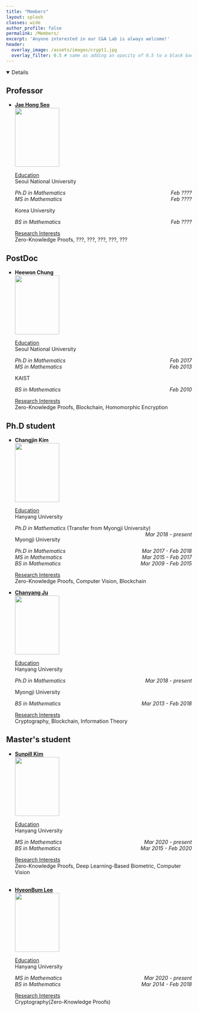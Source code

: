 ```yaml
---
title: "Members"
layout: splash
classes: wide
author_profile: false
permalink: /Members/
excerpt: 'Anyone interested in our C&A Lab is always welcome!'
header:
  overlay_image: /assets/images/crypt1.jpg
  overlay_filter: 0.5 # same as adding an opacity of 0.5 to a black background
---
```


<details open>
    <h2><summary>
        Professor
    </summary></h2>
    <ul type="square">
        <li><p style="text-align:left;"><A href="https://sites.google.com/site/jhsbhs/"><b sytle="font-size:120%;">Jae Hong Seo</b></A>
            <br>
            <img src="{{ site.url }}{{ site.baseurl }}/assets/images/jaehong.jpg" alt="" height="160" width="120">
            </p>
            <u>Education</u>
            <br>
            Seoul National University
            <br>
            <i><p style="text-align:left;">Ph.D in Mathematics<span style="float:right;">Feb ????</span><br>
                <span style="text-align:left;">MS in Mathematics</span><span style="float:right;">Feb ????</span></p></i>
            Korea University
            <br>
            <i><p style="text-align:left;">BS in Mathematics<span style="float:right;">Feb ????</span></p></i>
            <u>Research Interests</u>
            <br>
            Zero-Knowledge Proofs, ???, ???, ???, ???, ???
        </li>
    </ul>
</details>

## PostDoc

<ul type="square">
    <li><p style="text-align:left;"><b sytle="font-size:120%;">Heewon Chung</b>
    <br>
    <img src="{{ site.url }}{{ site.baseurl }}/assets/images/Heewon.jpg" alt="" height="160" width="120">
    </p>
    <u>Education</u>
    <br>
    Seoul National University
    <br>
    <i><p style="text-align:left;">Ph.D in Mathematics<span style="float:right;">Feb 2017</span><br>
        <span style="text-align:left;">MS in Mathematics</span><span style="float:right;">Feb 2013</span></p></i>
    KAIST
    <br>
    <i><p style="text-align:left;">BS in Mathematics<span style="float:right;">Feb 2010</span></p></i>
    <u>Research Interests</u>
    <br>
    Zero-Knowledge Proofs, Blockchain, Homomorphic Encryption
    </li>
</ul>

## Ph.D student

<ul type="square">
    <li><p style="text-align:left;"><b sytle="font-size:120%;">Changjin Kim</b>
    <br>
    <img src="{{ site.url }}{{ site.baseurl }}/assets/images/Changjin.jpg" alt="" height="160" width="120">
    </p>
    <u>Education</u>
    <br>
    Hanyang University
    <br>
    <p style="text-align:left;"><i>Ph.D in Mathematics</i> (Transfer from Myongji University)<span style="float:right;"><i>Mar 2018 - present</i></span><br>
        </p>
    Myongji University
    <br>
    <i><p style="text-align:left;">Ph.D in Mathematics<span style="float:right;">Mar 2017 - Feb 2018</span><br>
        <span style="text-align:left;">MS in Mathematics</span><span style="float:right;">Mar 2015 - Feb 2017</span><br>
        <span style="text-align:left;">BS in Mathematics</span><span style="float:right;">Mar 2009 - Feb 2015</span></p></i>
    <u>Research Interests</u>
    <br>
    Zero-Knowledge Proofs, Computer Vision, Blockchain
    </li>
    <li><p style="text-align:left;"><A href="https://chanyangju.github.io"><b sytle="font-size:120%;">Chanyang Ju</b></A>
    <br>
    <img src="{{ site.url }}{{ site.baseurl }}/assets/images/Chanyang.jpg" alt="" height="160" width="120">
    </p>
    <u>Education</u>
    <br>
    Hanyang University
    <br>
    <i><p style="text-align:left;">Ph.D in Mathematics<span style="float:right;">Mar 2018 - present</span><br>
        </p></i>
    Myongji University
    <br>
    <i><p style="text-align:left;">BS in Mathematics<span style="float:right;"> Mar 2013 - Feb 2018</span></p></i>
    <u>Research Interests</u>
    <br>
    Cryptography, Blockchain, Information Theory
    </li>
</ul>

## Master's student

<ul type="square">
    <li><p style="text-align:left;"><A href="https://sunpill.github.io"><b sytle="font-size:120%;">Sunpill Kim</b></A>
    <br>
    <img src="{{ site.url }}{{ site.baseurl }}/assets/images/Sunpill.jpg" alt="" height="160" width="120">
    </p>
    <u>Education</u>
    <br>
    Hanyang University
    <br>
    <i><p style="text-align:left;">MS in Mathematics<span style="float:right;">Mar 2020 - present</span><br>
        <span style="text-align:left;">BS in Mathematics</span><span style="float:right;"> Mar 2015 - Feb 2020</span></p></i>
    <u>Research Interests</u>
    <br>
    Zero-Knowledge Proofs, Deep Learning-Based Biometric, Computer Vision
</li>   
<br>
    <li><p style="text-align:left;"><A href="https://hyeonbumlee.github.io"><b sytle="font-size:120%;">HyeonBum Lee</b></A>
    <br>
    <img src="{{ site.url }}{{ site.baseurl }}/assets/images/Hyeonbum.jpg" alt="" height="160" width="120">
    </p>
    <u>Education</u>
    <br>
    Hanyang University
    <br>
    <i><p style="text-align:left;">MS in Mathematics<span style="float:right;">Mar 2020 - present</span><br>
        <span style="text-align:left;">BS in Mathematics</span><span style="float:right;"> Mar 2014 - Feb 2018</span></p></i>
    <u>Research Interests</u>
    <br>
    Cryptography(Zero-Knowledge Proofs)
    </li>
</ul>